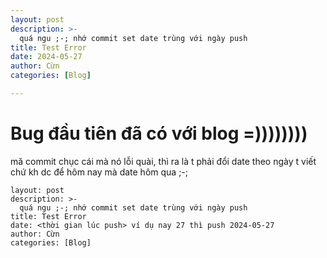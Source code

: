 ```yaml
---
layout: post
description: >-
  quá ngu ;-; nhớ commit set date trùng với ngày push 
title: Test Error
date: 2024-05-27
author: Cừn
categories: [Blog]

---
```


# Bug đầu tiên đã có với blog =))))))))

mă commit chục cái mà nó lỗi quài, thì ra là t phải đổi date theo ngày t viết chứ kh dc để hôm nay mà date hôm qua ;-;

```console 
layout: post
description: >-
  quá ngu ;-; nhớ commit set date trùng với ngày push 
title: Test Error
date: <thời gian lúc push> ví dụ nay 27 thì push 2024-05-27
author: Cừn
categories: [Blog]
```
